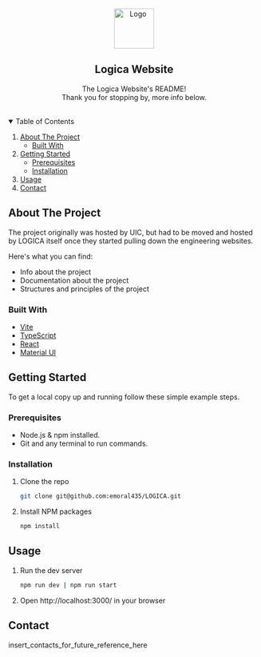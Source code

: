<!-- PROJECT LOGO -->
<br />
<p align="center">
  <a href="https://github.com/emoral435/LOGICA">
    <img src="/frontend/public/logicaTree.svg" alt="Logo" width="80" height="80">
  </a>

  <h2 align="center">Logica Website</h2>

  <p align="center">
    The Logica Website's README!
    <br />
     Thank you for stopping by, more info below.
    <br />
    <br />
  </p>
</p>

<!-- TABLE OF CONTENTS -->
<details open="open">
  <summary>Table of Contents</summary>
  <ol>
    <li>
      <a href="#about-the-project">About The Project</a>
      <ul>
        <li><a href="#built-with">Built With</a></li>
      </ul>
    </li>
    <li>
      <a href="#getting-started">Getting Started</a>
      <ul>
        <li><a href="#prerequisites">Prerequisites</a></li>
        <li><a href="#installation">Installation</a></li>
      </ul>
    </li>
    <li><a href="#usage">Usage</a></li>
    <li><a href="#contact">Contact</a></li>
  </ol>
</details>

<!-- ABOUT THE PROJECT -->

## About The Project

The project originally was hosted by UIC, but had to be moved and hosted by LOGICA itself once they started pulling down the engineering websites.

Here's what you can find:

- Info about the project
- Documentation about the project
- Structures and principles of the project

### Built With

- [Vite](https://vitejs.dev/)
- [TypeScript](https://www.typescriptlang.org/)
- [React](https://reactjs.org/)
- [Material UI](https://mui.com/)
<!-- GETTING STARTED -->

## Getting Started

To get a local copy up and running follow these simple example steps.

### Prerequisites

- Node.js & npm installed.
- Git and any terminal to run commands.

### Installation

1. Clone the repo
   ```sh
   git clone git@github.com:emoral435/LOGICA.git
   ```
2. Install NPM packages
   ```sh
   npm install
   ```

<!-- USAGE EXAMPLES -->

## Usage

1. Run the dev server
   ```sh
   npm run dev | npm run start
   ```
2. Open http://localhost:3000/ in your browser
<!-- ROADMAP -->

## Contact

insert_contacts_for_future_reference_here
